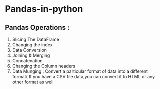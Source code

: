 # Pandas-in-python

## Pandas Operations :
1. Slicing The DataFrame
2. Changing the index
3. Data Conversion
4. Joining & Merging
5. Concatenation
6. Changing the Column headers
7. Data Munging :
Convert a particular format of data into a different format( If you have a CSV file data,you can convert it to HTML or any other format    as well
